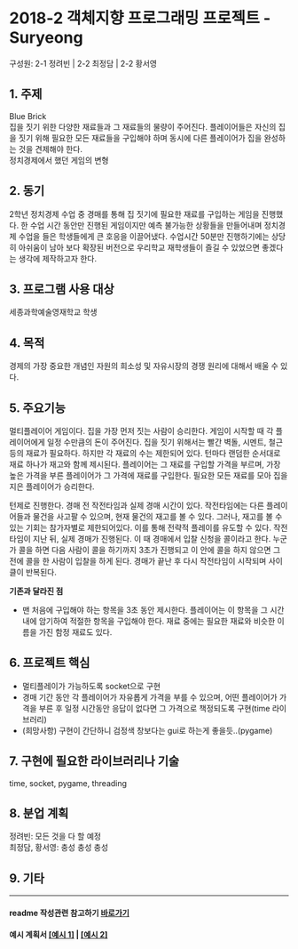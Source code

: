 ﻿# 2018-2 객체지향 프로그래밍 프로젝트 - Suryeong
구성원: 2-1 정려빈 | 2-2 최정담 | 2-2 황서영
 
## 1. 주제
Blue Brick   
집을 짓기 위한 다양한 재료들과 그 재료들의 물량이 주어진다. 플레이어들은 자신의 집을 짓기 위해 필요한 모든 재료들을 구입해야 하며 동시에 다른 플레이어가 집을 완성하는 것을 견제해야 한다.   
정치경제에서 했던 게임의 변형

## 2. 동기
2학년 정치경제 수업 중 경매를 통해 집 짓기에 필요한 재료를 구입하는 게임을 진행했다. 한 수업 시간 동안만 진행된 게임이지만 예측 불가능한 상황들을 만들어내며 정치경제 수업을 들은 학생들에게 큰 호응을 이끌어냈다. 수업시간 50분만 진행하기에는 상당히 아쉬움이 남아 보다 확장된 버전으로 우리학교 재학생들이 즐길 수 있었으면 좋겠다는 생각에 제작하고자 한다.

## 3. 프로그램 사용 대상
세종과학예술영재학교 학생

## 4. 목적
경제의 가장 중요한 개념인 자원의 희소성 및 자유시장의 경쟁 원리에 대해서 배울 수 있다.

## 5. 주요기능
멀티플레이어 게임이다. 집을 가장 먼저 짓는 사람이 승리한다. 게임이 시작할 때 각 플레이어에게 일정 수만큼의 돈이 주어진다. 집을 짓기 위해서는 빨간 벽돌, 시멘트, 철근 등의 재료가 필요하다. 하지만 각 재료의 수는 제한되어 있다. 턴마다 랜덤한 순서대로 재료 하나가 재고와 함께 제시된다. 플레이어는 그 재료를 구입할 가격을 부르며, 가장 높은 가격을 부른 플레이어가 그 가격에 재료를 구입한다. 필요한 모든 재료를 모아 집을 지은 플레이어가 승리한다.

턴제로 진행한다. 경매 전 작전타임과 실제 경매 시간이 있다. 작전타임에는 다른 플레이어들과 물건을 사고팔 수 있으며, 현재 물건의 재고를 볼 수 있다. 그러나, 재고를 볼 수 있는 기회는 참가자별로 제한되어있다. 이를 통해 전략적 플레이를 유도할 수 있다. 작전타임이 지난 뒤, 실제 경매가 진행된다. 이 때 경매에서 입찰 신청을 콜이라고 한다. 누군가 콜을 하면 다음 사람이 콜을 하기까지 3초가 진행되고 이 안에 콜을 하지 않으면 그 전에 콜을 한 사람이 입찰을 하게 된다. 경매가 끝난 후 다시 작전타임이 시작되며 사이클이 반복된다.


**기존과 달라진 점**    
- 맨 처음에 구입해야 하는 항목을 3초 동안 제시한다. 플레이어는 이 항목을 그 시간 내에 암기하여 적절한 항목을 구입해야 한다. 재료 중에는 필요한 재료와 비슷한 이름을 가진 함정 재료도 있다.


## 6. 프로젝트 핵심
- 멀티플레이가 가능하도록 socket으로 구현
- 경매 기간 동안 각 플레이어가 자유롭게 가격을 부를 수 있으며, 어떤 플레이어가 가격을 부른 후 일정 시간동안 응답이 없다면 그 가격으로 책정되도록 구현(time 라이브러리)
- (희망사항) 구현이 간단하니 검정색 창보다는 gui로 하는게 좋을듯..(pygame)

## 7. 구현에 필요한 라이브러리나 기술
time, socket, pygame, threading

## 8. **분업 계획**
정려빈: 모든 것을 다 할 예정   
최정담, 황서영: 충성 충성 충성   

## 9. 기타

<hr>

#### readme 작성관련 참고하기 [바로가기](https://heropy.blog/2017/09/30/markdown/)

#### 예시 계획서 [[예시 1]](https://docs.google.com/document/d/1hcuGhTtmiTUxuBtr3O6ffrSMahKNhEj33woE02V-84U/edit?usp=sharing) | [[예시 2]](https://docs.google.com/document/d/1FmxTZvmrroOW4uZ34Xfyyk9ejrQNx6gtsB6k7zOvHYE/edit?usp=sharing)


